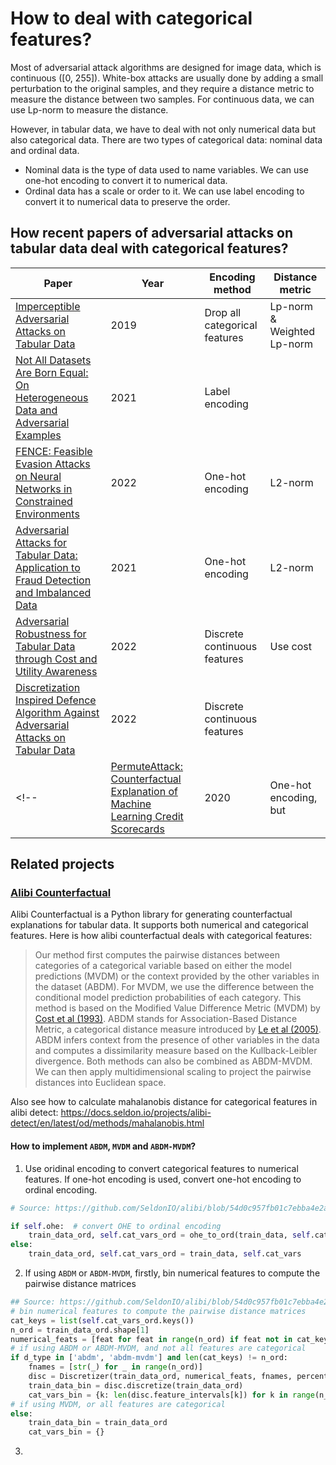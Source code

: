 # How to deal with categorical features?

Most of adversarial attack algorithms are designed for image data, which is continuous ([0, 255]). White-box attacks are usually done by adding a small perturbation to the original samples, and they require a distance metric to measure the distance between two samples. For continuous data, we can use Lp-norm to measure the distance.

However, in tabular data, we have to deal with not only numerical data but also categorical data. There are two types of categorical data: nominal data and ordinal data. 

- Nominal data is the type of data used to name variables. We can use one-hot encoding to convert it to numerical data.
- Ordinal data has a scale or order to it. We can use label encoding to convert it to numerical data to preserve the order.

## How recent papers of adversarial attacks on tabular data deal with categorical features?

| Paper | Year | Encoding method | Distance metric |
| --- | --- | --- | --- |
| [Imperceptible Adversarial Attacks on Tabular Data](https://arxiv.org/abs/1911.03274) | 2019 | Drop all categorical features | Lp-norm & Weighted Lp-norm |
| [Not All Datasets Are Born Equal: On Heterogeneous Data and Adversarial Examples](https://doi.org/10.1016/j.knosys.2022.108377) | 2021 | Label encoding |  |
| [FENCE: Feasible Evasion Attacks on Neural Networks in Constrained Environments](https://doi.org/10.1145/3544746) | 2022 | One-hot encoding | L2-norm |
| [Adversarial Attacks for Tabular Data: Application to Fraud Detection and Imbalanced Data](https://arxiv.org/abs/2101.08030) | 2021 | One-hot encoding | L2-norm |
| [Adversarial Robustness for Tabular Data through Cost and Utility Awareness](https://arxiv.org/abs/2208.13058) | 2022 | Discrete continuous features | Use cost |
| [Discretization Inspired Defence Algorithm Against Adversarial Attacks on Tabular Data](https://doi.org/10.1007/978-3-031-05936-0_29) | 2022 | Discrete continuous features |  |
<!-- | [PermuteAttack: Counterfactual Explanation of Machine Learning Credit Scorecards](https://arxiv.org/abs/2008.10138) | 2020 | One-hot encoding, but | Lp-norm | -->


## Related projects

### [Alibi Counterfactual](https://docs.seldon.io/projects/alibi/en/latest/methods/CFProto.html#Categorical-Variables)

Alibi Counterfactual is a Python library for generating counterfactual explanations for tabular data. It supports both numerical and categorical features. Here is how alibi counterfactual deals with categorical features:

> Our method first computes the pairwise distances between categories of a categorical variable based on either the model predictions (MVDM) or the context provided by the other variables in the dataset (ABDM). For MVDM, we use the difference between the conditional model prediction probabilities of each category. This method is based on the Modified Value Difference Metric (MVDM) by [Cost et al (1993)](https://link.springer.com/article/10.1023/A:1022664626993). ABDM stands for Association-Based Distance Metric, a categorical distance measure introduced by [Le et al (2005)](https://www.sciencedirect.com/science/article/abs/pii/S0167865505001686). ABDM infers context from the presence of other variables in the data and computes a dissimilarity measure based on the Kullback-Leibler divergence. Both methods can also be combined as ABDM-MVDM. We can then apply multidimensional scaling to project the pairwise distances into Euclidean space.

Also see how to calculate mahalanobis distance for categorical features in alibi detect:
https://docs.seldon.io/projects/alibi-detect/en/latest/od/methods/mahalanobis.html

#### How to implement `ABDM`, `MVDM` and `ABDM-MVDM`?

1. Use oridinal encoding to convert categorical features to numerical features. If one-hot encoding is used, convert one-hot encoding to ordinal encoding.

```python
# Source: https://github.com/SeldonIO/alibi/blob/54d0c957fb01c7ebba4e2a0d28fcbde52d9c6718/alibi/explainers/cfproto.py#L719-L722

if self.ohe:  # convert OHE to ordinal encoding
    train_data_ord, self.cat_vars_ord = ohe_to_ord(train_data, self.cat_vars)
else:
    train_data_ord, self.cat_vars_ord = train_data, self.cat_vars

```

2. If using `ABDM` or `ABDM-MVDM`, firstly, bin numerical features to compute the pairwise distance matrices

```python
## Source: https://github.com/SeldonIO/alibi/blob/54d0c957fb01c7ebba4e2a0d28fcbde52d9c6718/alibi/explainers/cfproto.py#L724C13-L735
# bin numerical features to compute the pairwise distance matrices
cat_keys = list(self.cat_vars_ord.keys())
n_ord = train_data_ord.shape[1]
numerical_feats = [feat for feat in range(n_ord) if feat not in cat_keys]
# if using ABDM or ABDM-MVDM, and not all features are categorical
if d_type in ['abdm', 'abdm-mvdm'] and len(cat_keys) != n_ord:
    fnames = [str(_) for _ in range(n_ord)]
    disc = Discretizer(train_data_ord, numerical_feats, fnames, percentiles=disc_perc)
    train_data_bin = disc.discretize(train_data_ord)
    cat_vars_bin = {k: len(disc.feature_intervals[k]) for k in range(n_ord) if k not in cat_keys}
# if using MVDM, or all features are categorical
else:
    train_data_bin = train_data_ord
    cat_vars_bin = {}
```

3. 



